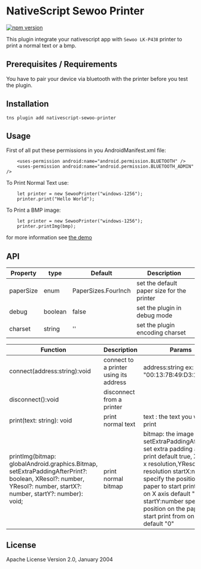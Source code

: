 # NativeScript Sewoo Printer

[![npm version](https://badge.fury.io/js/nativescript-sewoo-printer.svg)](https://badge.fury.io/js/nativescript-sewoo-printer)

This plugin integrate your nativescript app with  `Sewoo LK-P43Ⅱ` printer to print a normal text or a bmp.

## Prerequisites / Requirements

You have to pair your device via bluetooth with the printer before you test the plugin.

## Installation

```
tns plugin add nativescript-sewoo-printer
```

## Usage 
First of all put these permissions in you AndroidManifest.xml file:

```
    <uses-permission android:name="android.permission.BLUETOOTH" />
    <uses-permission android:name="android.permission.BLUETOOTH_ADMIN" />
```
To Print Normal Text use:
	
```
    let printer = new SewooPrinter("windows-1256");
    printer.print("Hello World");
```
To Print a BMP image:

```
    let printer = new SewooPrinter("windows-1256");
    printer.printImg(bmp);
```
for more information see [the demo](https://github.com/OPADA-Eng/nativescript-sewoo-printer/tree/master/demo) 
## API
    
| Property | type | Default | Description |
| --- | --- | --- | --- |
| paperSize | enum | PaperSizes.FourInch | set the default paper size for the printer |
| debug | boolean | false | set the plugin in debug mode |
| charset | string | '' | set the plugin encoding charset |
    

| Function  | Description | Params |
| --- | --- | --- |
| connect(address:string):void | connect to a printer using its address |  address:string ex: "00:13:7B:49:D3:1A" |
| disconnect():void | disconnect from a printer  |
| print(text: string): void| print normal text  | text : the text you want to print |
|   printImg(bitmap: globalAndroid.graphics.Bitmap, setExtraPaddingAfterPrint?: boolean, XResol?: number, YResol?: number, startX?: number, startY?: number): void;| print normal bitmap  | bitmap: the image to print, setExtraPaddingAfterPrint: set extra padding after print default true, XResol: x resolution,YResol: y resolution startX:number specify the position on the paper to start print from on X axis default "0", startY:number specify the position on the paper to start print from on Y axis default "0" |
    
## License

Apache License Version 2.0, January 2004
